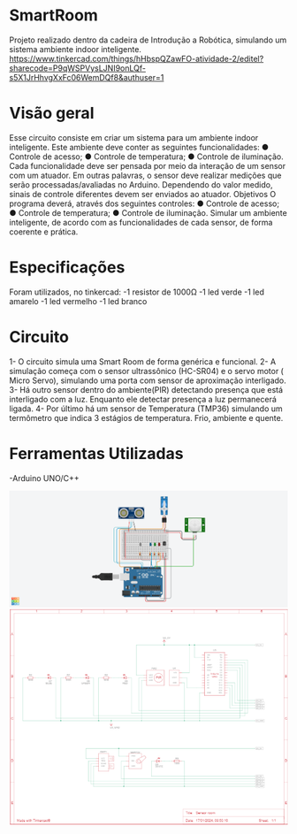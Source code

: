 # SmartRoom
Projeto realizado dentro da cadeira de Introdução a Robótica, simulando um sistema ambiente indoor inteligente.
https://www.tinkercad.com/things/hHbspQZawFO-atividade-2/editel?sharecode=P9qWSPVysLJNI9onLQf-s5X1JrHhvgXxFc06WemDQf8&authuser=1

# Visão geral
Esse circuito consiste em criar um sistema para um ambiente indoor inteligente. Este ambiente deve conter as seguintes funcionalidades:
● Controle de acesso;
● Controle de temperatura;
● Controle de iluminação.
Cada funcionalidade deve ser pensada por meio da interação de um sensor com um atuador. Em outras palavras, o sensor deve realizar medições que serão processadas/avaliadas no Arduino. Dependendo do valor medido, sinais de controle diferentes devem ser enviados ao atuador.
Objetivos
O programa deverá, através dos seguintes controles:
● Controle de acesso;
● Controle de temperatura;
● Controle de iluminação.
Simular um ambiente inteligente, de acordo com as funcionalidades de cada sensor, de forma coerente e prática.

# Especificações
Foram utilizados, no tinkercad:
-1 resistor de 1000Ω
-1 led verde
-1 led amarelo
-1 led vermelho
-1 led branco

# Circuito
1- O circuito simula uma Smart Room de forma genérica e funcional. 
2-  A simulação começa com o sensor ultrassônico (HC-SR04)  e o servo motor ( Micro Servo), simulando uma porta com sensor de aproximação interligado.
3- Há outro sensor dentro do ambiente(PIR)  detectando presença que está interligado com a luz. Enquanto ele detectar presença a luz permanecerá ligada.
4- Por último há um sensor de Temperatura (TMP36) simulando um termômetro que indica 3 estágios de temperatura. Frio, ambiente e quente.

# Ferramentas Utilizadas
-Arduino UNO/C++

![Alt text](<Sensor room.png>)
![Alt text](image.png)
